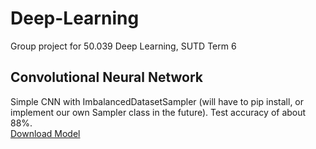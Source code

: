 # Deep-Learning
Group project for 50.039 Deep Learning, SUTD Term 6
<br>
## Convolutional Neural Network
Simple CNN with ImbalancedDatasetSampler (will have to pip install, or implement our own Sampler class in the future). Test accuracy of about 88%.
<br>
[Download Model](https://drive.google.com/drive/folders/1zcXmKO0L9nvmTLk23JpvpBmgLlQouqLa?usp=sharing)
